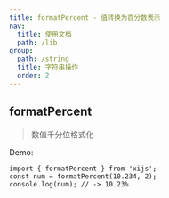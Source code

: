 ```yaml
---
title: formatPercent - 值转换为百分数表示
nav:
  title: 使用文档
  path: /lib
group:
  path: /string
  title: 字符串操作
  order: 2
---
```


## formatPercent

> 数值千分位格式化

Demo:

```tsx | pure
import { formatPercent } from 'xijs';
const num = formatPercent(10.234, 2);
console.log(num); // -> 10.23%
```
